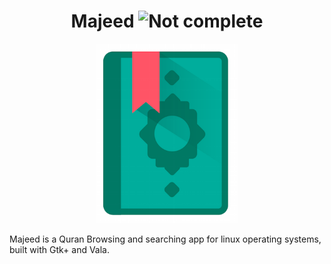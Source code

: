 <h1 align="center">
Majeed
<img src="https://img.shields.io/badge/000-Not%20complete-red" alt="Not complete">
</h1>
<p align = "center">
    <img src="Majeed-icon.png" alt="Majeed">
</p>
Majeed is a Quran Browsing and searching app for linux operating systems, built with Gtk+ and Vala.
